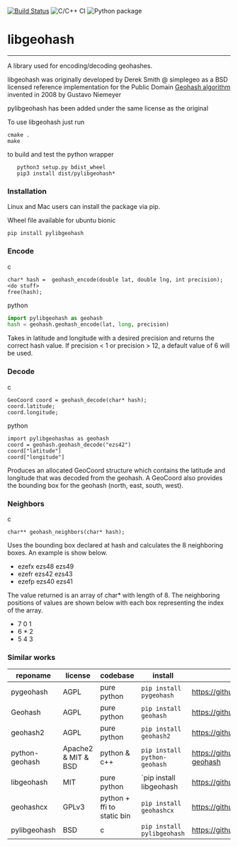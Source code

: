 [![Build Status](https://travis-ci.org/bauman/libgeohash.svg?branch=master)](https://travis-ci.org/bauman/libgeohash)
![C/C++ CI](https://github.com/bauman/libgeohash/workflows/C/C++%20CI/badge.svg?branch=master)
![Python package](https://github.com/bauman/libgeohash/workflows/Python%20package/badge.svg?branch=master)

libgeohash
==========

-------------------

A library used for encoding/decoding geohashes.

libgeohash was originally developed by Derek Smith @ simplegeo as a BSD licensed reference implementation for the Public Domain [Geohash algorithm](https://en.wikipedia.org/wiki/Geohash) invented in 2008 by Gustavo Niemeyer 

pylibgeohash has been added under the same license as the original 

To use libgeohash just run 
```
cmake .
make
```

to build and test the python wrapper
```
   python3 setup.py bdist_wheel
   pip3 install dist/pylibgeohash*
```



### Installation


Linux and Mac users can install the package via pip.

Wheel file available for ubuntu bionic

```
pip install pylibgeohash
```


### Encode

c
```
char* hash =  geohash_encode(double lat, double lng, int precision);
<do stuff>
free(hash);
```

python 
```python
import pylibgeohash as geohash
hash = geohash.geohash_encode(lat, long, precision)

```

Takes in latitude and longitude with a desired precision and returns the correct hash value. If
precision < 1 or precision > 12, a default value of 6 will be used.

### Decode
c
```
GeoCoord coord = geohash_decode(char* hash);
coord.latitude;
coord.longitude;
```
python 
```
import pylibgeohashas as geohash
coord = geohash.geohash_decode("ezs42")
coord["latitude"] 
coord["longitude"]
```
Produces an allocated GeoCoord structure which contains the latitude and longitude that was decoded from
the geohash. A GeoCoord also provides the bounding box for the geohash (north, east, south, west).

### Neighbors
c
```
char** geohash_neighbors(char* hash);
```

Uses the bounding box declared at hash and calculates the 8 neighboring boxes. An example is show below.

+ ezefx ezs48 ezs49
+ ezefr ezs42 ezs43
+ ezefp ezs40 ezs41

The value returned is an array of char* with length of 8. The neighboring positions of values are shown 
below with each box representing the index of the array.

+ 7 0 1
+ 6 * 2
+ 5 4 3


### Similar works 
reponame | license | codebase  | install | link
--- | --- | --- | --- | --- 
pygeohash | AGPL | pure python | `pip install pygeohash` |  https://github.com/wdm0006/pygeohash
Geohash | AGPL | pure python | `pip install geohash` | https://github.com/vinsci/geohash/
geohash2 | AGPL | pure python | `pip install geohash2` | https://github.com/DBarthe/geohash
python-geohash | Apache2 & MIT & BSD | python & c++ | `pip install python-geohash` | https://github.com/hkwi/python-geohash
libgeohash | MIT | pure python | `pip install libgeohash | https://github.com/bashhike/libgeohash
geohashcx | GPLv3 | python + ffi to static bin | `pip install geohashcx` | https://github.com/aldnav/geohash   
pylibgeohash | BSD | c | `pip install pylibgeohash` | https://github.com/bauman/libgeohash

